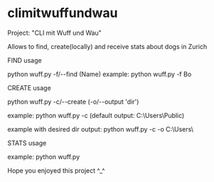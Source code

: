 # climitwuffundwau
Project: "CLI mit Wuff und Wau"

Allows to find, create(locally) and receive stats about dogs in Zurich

FIND usage

python wuff.py -f/--find (Name)
example: python wuff.py -f Bo

CREATE usage

python wuff.py -c/--create (-o/--output 'dir')

example: python wuff.py -c (default output: C:\Users\Public)

example with desired dir output: python wuff.py -c -o C:\Users\

STATS usage

example: python wuff.py

Hope you enjoyed this project ^_^
